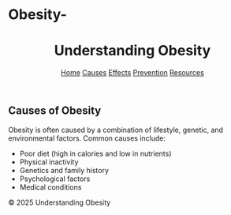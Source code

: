 # Obesity-<!-- causes.html -->
<!DOCTYPE html>
<html lang="en">
<head>
  <meta charset="UTF-8">
  <title>Causes of Obesity</title>
  <link rel="stylesheet" href="style.css">
</head>
<body>
  <header>
    <h1>Understanding Obesity</h1>
    <nav>
      <a href="index.html">Home</a>
      <a href="causes.html">Causes</a>
      <a href="effects.html">Effects</a>
      <a href="prevention.html">Prevention</a>
      <a href="resources.html">Resources</a>
    </nav>
  </header>

  <main>
    <h2>Causes of Obesity</h2>
    <p>Obesity is often caused by a combination of lifestyle, genetic, and environmental factors. Common causes include:</p>
    <ul>
      <li>Poor diet (high in calories and low in nutrients)</li>
      <li>Physical inactivity</li>
      <li>Genetics and family history</li>
      <li>Psychological factors</li>
      <li>Medical conditions</li>
    </ul>
  </main>

  <footer>
    <p>&copy; 2025 Understanding Obesity</p>
  </footer>
</body>
</html>
